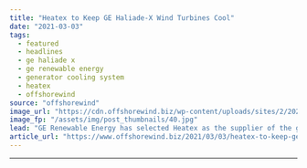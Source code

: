```yaml
---
title: "Heatex to Keep GE Haliade-X Wind Turbines Cool"
date: "2021-03-03"
tags: 
  - featured
  - headlines
  - ge haliade x
  - ge renewable energy
  - generator cooling system
  - heatex
  - offshorewind
source: "offshorewind"
image_url: "https://cdn.offshorewind.biz/wp-content/uploads/sites/2/2021/03/03141003/Heatex-to-Keep-GE-Haliade-X-Wind-Turbines-Cool.jpg"
image_fp: "/assets/img/post_thumbnails/40.jpg"
lead: "GE Renewable Energy has selected Heatex as the supplier of the generator cooling system"
article_url: "https://www.offshorewind.biz/2021/03/03/heatex-to-keep-ge-haliade-x-wind-turbines-cool/"
---
```


---
